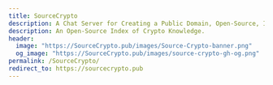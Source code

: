 ```yaml
---
title: SourceCrypto
description: A Chat Server for Creating a Public Domain, Open-Source, Index of Crypto Knowledge.
description: An Open-Source Index of Crypto Knowledge.
header:
  image: "https://SourceCrypto.pub/images/Source-Crypto-banner.png"
  og_image: "https://SourceCrypto.pub/images/source-crypto-gh-og.png"
permalink: /SourceCrypto/
redirect_to: https://sourcecrypto.pub
---
```

